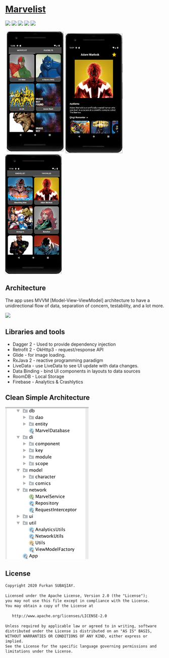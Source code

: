 
# [Marvelist](https://github.com/furkansubasiay/marvelist "Marvelist")

![](https://img.shields.io/badge/Kotlin-1.3.xxx-brightgreen.svg) ![](https://img.shields.io/badge/Dagger-2.xx-orange.svg) ![](https://img.shields.io/badge/Kotlin--Android--Extensions-plugin-red.svg) ![](https://img.shields.io/badge/Clean--Code-MVVM-brightgreen.svg) ![](https://img.shields.io/badge/API-21%2B-brightgreen.svg?style=flat)


![](https://github.com/furkansubasiay/marvelist/blob/master/app/src/main/res/raw/list.png)   ![](https://github.com/furkansubasiay/marvelist/blob/master/app/src/main/res/raw/detail.png)   ![](https://github.com/furkansubasiay/marvelist/blob/master/app/src/main/res/raw/favorite.png)

## Architecture

The app uses MVVM [Model-View-ViewModel] architecture to have a unidirectional flow of data, separation of concern, testability, and a lot more.

![](https://developer.android.com/topic/libraries/architecture/images/final-architecture.png)

## Libraries and tools

   - Dagger 2 - Used to provide dependency injection
   - Retrofit 2 - OkHttp3 - request/response API
   - Glide - for image loading.
   - RxJava 2 - reactive programming paradigm
   - LiveData - use LiveData to see UI update with data changes.
   - Data Binding - bind UI components in layouts to data sources
   - RoomDB - Local Storage
   - Firebase - Analytics & Crashlytics
   
## Clean Simple Architecture

![](https://github.com/furkansubasiay/marvelist/blob/master/app/src/main/res/raw/architecture.png)

## License

    Copyright 2020 Furkan SUBAŞIAY.
    
    Licensed under the Apache License, Version 2.0 (the "License");
    you may not use this file except in compliance with the License.
    You may obtain a copy of the License at
    
       http://www.apache.org/licenses/LICENSE-2.0
    
    Unless required by applicable law or agreed to in writing, software
    distributed under the License is distributed on an "AS IS" BASIS,
    WITHOUT WARRANTIES OR CONDITIONS OF ANY KIND, either express or implied.
    See the License for the specific language governing permissions and
    limitations under the License.
